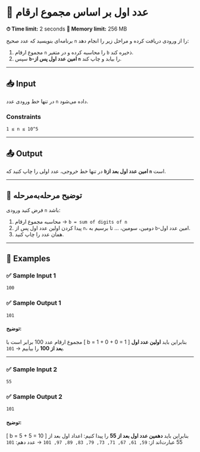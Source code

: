 # 🔢 عدد اول بر اساس مجموع ارقام

**⏱ Time limit:** 2 seconds
**💾 Memory limit:** 256 MB

برنامه‌ای بنویسید که عدد صحیح `n` را از ورودی دریافت کرده و مراحل زیر را انجام دهد:

1. مجموع ارقام `n` را محاسبه کرده و در متغیر `b` ذخیره کند.
2. سپس **`b`-امین عدد اول پس از `n`** را بیابد و چاپ کند.

---

## 📥 Input

در تنها خط ورودی عدد `n` داده می‌شود.

### Constraints

```
1 ≤ n ≤ 10^5
```

---

## 📤 Output

در تنها خط خروجی، عدد اولی را چاپ کنید که **`b`امین عدد اول بعد از `n`** است.

---

## 🧮 توضیح مرحله‌به‌مرحله

فرض کنید ورودی `n` باشد:

1. محاسبه مجموع ارقام → `b = sum of digits of n`
2. پیدا کردن اولین عدد اول پس از `n`، دومین، سومین، ... تا برسیم به `b`-امین عدد اول.
3. همان عدد را چاپ کنید.

---

## 🧩 Examples

### ✅ Sample Input 1

```
100
```

### ✅ Sample Output 1

```
101
```

#### توضیح:

مجموع ارقام عدد 100 برابر است با
[
b = 1 + 0 + 0 = 1
]
بنابراین باید **اولین عدد اول بعد از 100** را بیابیم → `101`.

---

### ✅ Sample Input 2

```
55
```

### ✅ Sample Output 2

```
101
```

#### توضیح:

[
b = 5 + 5 = 10
]
بنابراین باید **دهمین عدد اول بعد از 55** را پیدا کنیم:
اعداد اول بعد از 55 عبارت‌اند از:
`59, 61, 67, 71, 73, 79, 83, 89, 97, 101`
→ عدد دهم: `101`
